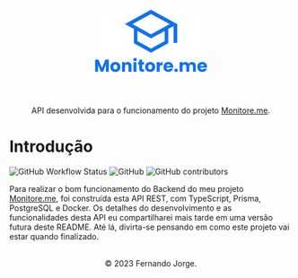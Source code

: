 
<h1 align="center">
  <br>
  <a href="#"><img src="https://raw.githubusercontent.com/nandowastaken/icons-storage/main/monitore-me/logo.png" alt="Markdownify" width="200"></a>
  <br>
  <br>
</h1>

<p align="center">API desenvolvida para o funcionamento do projeto <a href="https://github.com/nandowastaken/monitore.me">Monitore.me</a>. </p>

# Introdução

![GitHub Workflow Status](https://img.shields.io/github/actions/workflow/status/nandowastaken/monitore.me-api/monitore-me.yml)
![GitHub](https://img.shields.io/github/license/nandowastaken/monitore.me-api)
![GitHub contributors](https://img.shields.io/github/contributors/nandowastaken/monitore.me-api)

Para realizar o bom funcionamento do Backend do meu projeto <a href="https://github.com/nandowastaken/monitore.me">Monitore.me</a>, foi construída esta API REST, com TypeScript, Prisma, PostgreSQL e Docker. Os detalhes do desenvolvimento e as funcionalidades desta API eu compartilharei mais tarde em uma versão futura deste README. Até lá, divirta-se pensando em como este projeto vai estar quando finalizado.
<br>
<br>
<p align="center">&copy; 2023 Fernando Jorge.</p>
